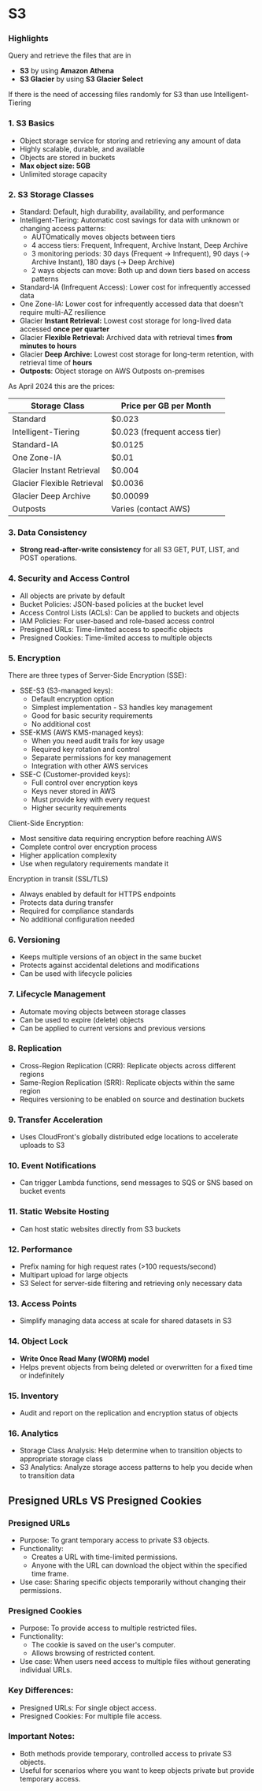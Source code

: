 # S3

### Highlights

Query and retrieve the files that are in &#x20;

* **S3** by using **Amazon Athena**
* **S3 Glacier** by using **S3 Glacier Select**

If there is the need of accessing files randomly for S3 than use Intelligent-Tiering&#x20;

### 1. S3 Basics

* Object storage service for storing and retrieving any amount of data
* Highly scalable, durable, and available
* Objects are stored in buckets
* **Max object size: 5GB**
* Unlimited storage capacity

### 2. S3 Storage Classes

* Standard: Default, high durability, availability, and performance
* Intelligent-Tiering: Automatic cost savings for data with unknown or changing access patterns:
  * AUTOmatically moves objects between tiers
  * 4 access tiers: Frequent, Infrequent, Archive Instant, Deep Archive
  * 3 monitoring periods: 30 days (Frequent → Infrequent), 90 days (→ Archive Instant), 180 days (→ Deep Archive)
  * 2 ways objects can move: Both up and down tiers based on access patterns
* Standard-IA (Infrequent Access): Lower cost for infrequently accessed data
* One Zone-IA: Lower cost for infrequently accessed data that doesn't require multi-AZ resilience
* Glacier **Instant Retrieval:** Lowest cost storage for long-lived data accessed **once per quarter**
* Glacier **Flexible Retrieval:** Archived data with retrieval times **from minutes to hours**
* Glacier **Deep Archive:** Lowest cost storage for long-term retention, with retrieval time of **hours**
* **Outposts**: Object storage on AWS Outposts on-premises

As April 2024 this are the prices:&#x20;

| Storage Class              | Price per GB per Month        |
| -------------------------- | ----------------------------- |
| Standard                   | $0.023                        |
| Intelligent-Tiering        | $0.023 (frequent access tier) |
| Standard-IA                | $0.0125                       |
| One Zone-IA                | $0.01                         |
| Glacier Instant Retrieval  | $0.004                        |
| Glacier Flexible Retrieval | $0.0036                       |
| Glacier Deep Archive       | $0.00099                      |
| Outposts                   | Varies (contact AWS)          |

### 3. Data Consistency

* **Strong read-after-write consistency** for all S3 GET, PUT, LIST, and POST operations.

### 4. Security and Access Control

* All objects are private by default
* Bucket Policies: JSON-based policies at the bucket level
* Access Control Lists (ACLs): Can be applied to buckets and objects
* IAM Policies: For user-based and role-based access control
* Presigned URLs: Time-limited access to specific objects
* Presigned Cookies: Time-limited access to multiple objects

### 5. Encryption

There are three types of Server-Side Encryption (SSE):

* SSE-S3 (S3-managed keys):
  * Default encryption option
  * Simplest implementation - S3 handles key management
  * Good for basic security requirements
  * No additional cost
* SSE-KMS (AWS KMS-managed keys):
  * When you need audit trails for key usage
  * Required key rotation and control
  * Separate permissions for key management
  * Integration with other AWS services
* SSE-C (Customer-provided keys):
  * Full control over encryption keys
  * Keys never stored in AWS
  * Must provide key with every request
  * Higher security requirements

Client-Side Encryption:

* Most sensitive data requiring encryption before reaching AWS
* Complete control over encryption process
* Higher application complexity
* Use when regulatory requirements mandate it

Encryption in transit  (SSL/TLS)

* Always enabled by default for HTTPS endpoints
* Protects data during transfer
* Required for compliance standards
* No additional configuration needed



### 6. Versioning

* Keeps multiple versions of an object in the same bucket
* Protects against accidental deletions and modifications
* Can be used with lifecycle policies

### 7. Lifecycle Management

* Automate moving objects between storage classes
* Can be used to expire (delete) objects
* Can be applied to current versions and previous versions

### 8. Replication

* Cross-Region Replication (CRR): Replicate objects across different regions
* Same-Region Replication (SRR): Replicate objects within the same region
* Requires versioning to be enabled on source and destination buckets

### 9. Transfer Acceleration

* Uses CloudFront's globally distributed edge locations to accelerate uploads to S3

### 10. Event Notifications

* Can trigger Lambda functions, send messages to SQS or SNS based on bucket events

### 11. Static Website Hosting

* Can host static websites directly from S3 buckets

### 12. Performance

* Prefix naming for high request rates (>100 requests/second)
* Multipart upload for large objects
* S3 Select for server-side filtering and retrieving only necessary data

### 13. Access Points

* Simplify managing data access at scale for shared datasets in S3

### 14. Object Lock

* **Write Once Read Many (WORM) model**
* Helps prevent objects from being deleted or overwritten for a fixed time or indefinitely

### 15. Inventory

* Audit and report on the replication and encryption status of objects

### 16. Analytics

* Storage Class Analysis: Help determine when to transition objects to appropriate storage class
* S3 Analytics: Analyze storage access patterns to help you decide when to transition data

## Presigned URLs VS Presigned Cookies

### Presigned URLs

* Purpose: To grant temporary access to private S3 objects.
* Functionality:
  * Creates a URL with time-limited permissions.
  * Anyone with the URL can download the object within the specified time frame.
* Use case: Sharing specific objects temporarily without changing their permissions.

### Presigned Cookies

* Purpose: To provide access to multiple restricted files.
* Functionality:
  * The cookie is saved on the user's computer.
  * Allows browsing of restricted content.
* Use case: When users need access to multiple files without generating individual URLs.

### Key Differences:

* Presigned URLs: For single object access.
* Presigned Cookies: For multiple file access.

### Important Notes:

* Both methods provide temporary, controlled access to private S3 objects.
* Useful for scenarios where you want to keep objects private but provide temporary access.



